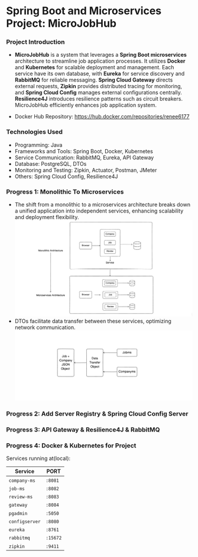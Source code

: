 # Spring Boot and Microservices Project: MicroJobHub

### Project Introduction
- **MicroJobHub** is a system that leverages a **Spring Boot microservices** architecture to streamline job application processes. It utilizes **Docker** and **Kubernetes** for scalable deployment and management. Each service have its own database, with **Eureka** for service discovery and **RabbitMQ** for reliable messaging. **Spring Cloud Gateway** directs external requests, **Zipkin** provides distributed tracing for monitoring, and **Spring Cloud Config** manages external configurations centrally. **Resilience4J** introduces resilience patterns such as circuit breakers. MicroJobHub efficiently enhances job application system.

- Docker Hub Repository: https://hub.docker.com/repositories/renee6177

### Technologies Used
- Programming: Java
- Frameworks and Tools: Spring Boot, Docker, Kubernetes
- Service Communication: RabbitMQ, Eureka, API Gateway
- Database: PostgreSQL, DTOs
- Monitoring and Testing: Zipkin, Actuator, Postman, JMeter
- Others: Spring Cloud Config, Resilience4J

### Progress 1: Monolithic To Microservices
- The shift from a monolithic to a microservices architecture breaks down a unified application into independent services, enhancing scalability and deployment flexibility. 
![Microservices Architecture](https://github.com/Reneechang17/Spring-MicroJobHub/blob/main/static/progress1/Monolithic%20To%20Microservices.jpg)
- DTOs facilitate data transfer between these services, optimizing network communication.
![DTOs](https://github.com/Reneechang17/Spring-MicroJobHub/blob/main/static/progress1/DTOs.jpg)



### Progress 2: Add Server Registry & Spring Cloud Config Server

### Progress 3: API Gateway & Resilience4J & RabbitMQ

### Progress 4: Docker & Kubernetes for Project




Services running at(local):

| Service            | PORT    |
| ------------------ | ------- |
| `company-ms`       | `:8081` |
| `job-ms`           | `:8082` |
| `review-ms`        | `:8083` |
| `gateway`          | `:8084` |
| `pgadmin`          | `:5050` |
| `configserver`     | `:8080` |
| `eureka`           | `:8761` |
| `rabbitmq`         | `:15672`|
| `zipkin`           | `:9411` |